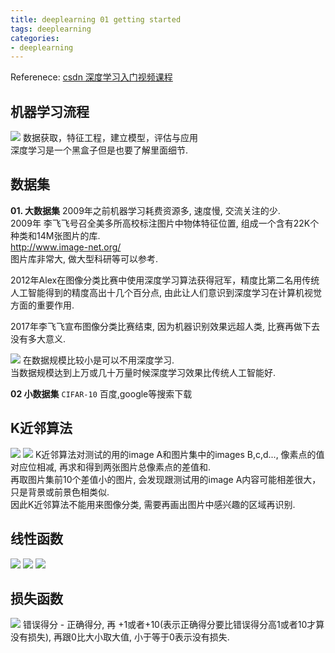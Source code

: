 ```yaml
---
title: deeplearning 01 getting started
tags: deeplearning
categories:
- deeplearning
---
```


Referenece: [csdn 深度学习入门视频课程](https://edu.csdn.net/course/detail/3921)

## **机器学习流程**
![](01.PNG)
数据获取，特征工程，建立模型，评估与应用  
深度学习是一个黑盒子但是也要了解里面细节.  

## **数据集**
**01. 大数据集**
2009年之前机器学习耗费资源多, 速度慢, 交流关注的少.  
2009年 李飞飞号召全美多所高校标注图片中物体特征位置, 组成一个含有22K个种类和14M张图片的库.  
http://www.image-net.org/  
图片库非常大, 做大型科研等可以参考.  

2012年Alex在图像分类比赛中使用深度学习算法获得冠军，精度比第二名用传统人工智能得到的精度高出十几个百分点, 由此让人们意识到深度学习在计算机视觉方面的重要作用.

2017年李飞飞宣布图像分类比赛结束, 因为机器识别效果远超人类, 比赛再做下去没有多大意义.

![](02.PNG)
在数据规模比较小是可以不用深度学习.  
当数据规模达到上万或几十万量时候深度学习效果比传统人工智能好.  

**02 小数据集**
`CIFAR-10` 百度,google等搜索下载

## **K近邻算法**
![](03.PNG)
![](04.PNG)
K近邻算法对测试的用的image A和图片集中的images B,c,d..., 像素点的值对应位相减, 再求和得到两张图片总像素点的差值和.  
再取图片集前10个差值小的图片, 会发现跟测试用的image A内容可能相差很大，只是背景或前景色相类似.  
因此K近邻算法不能用来图像分类, 需要再画出图片中感兴趣的区域再识别.  


## **线性函数**
![](05.PNG)
![](06.PNG)
![](07.PNG)

## **损失函数**
![](08.PNG)
错误得分 - 正确得分, 再 +1或者+10(表示正确得分要比错误得分高1或者10才算没有损失), 再跟0比大小取大值, 小于等于0表示没有损失.  





